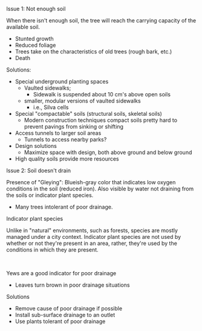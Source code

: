 Issue 1: Not enough soil

When there isn't enough soil, the tree will reach the carrying capacity
of the available soil.

-   Stunted growth
-   Reduced foliage
-   Trees take on the characteristics of old trees (rough bark, etc.)
-   Death

Solutions:

-   Special underground planting spaces
    -   Vaulted sidewalks;
        -   Sidewalk is suspended about 10 cm's above open soils
    -   smaller, modular versions of vaulted sidewalks
        -   i.e., Silva cells
-   Special "compactable" soils (structural soils, skeletal soils)
    -   Modern construction techniques compact soils pretty hard to
        prevent pavings from sinking or shifting
-   Access tunnels to larger soil areas
    -   Tunnels to access nearby parks?
-   Design solutions
    -   Maximize space with design, both above ground and below ground
-   High quality soils provide more resources

Issue 2: Soil doesn't drain

Presence of "Gleying": Blueish-gray color that indicates low oxygen
conditions in the soil (reduced iron). Also visible by water not
draining from the soils or indicator plant species.

-   Many trees intolerant of poor drainage.

Indicator plant species

Unlike in "natural" environments, such as forests, species are mostly
managed under a city context. Indicator plant species are not used by
whether or not they're present in an area, rather, they're used by the
conditions in which they are present.

 

Yews are a good indicator for poor drainage

-   Leaves turn brown in poor drainage situations

Solutions

-   Remove cause of poor drainage if possible
-   Install sub-surface drainage to an outlet
-   Use plants tolerant of poor drainage

 

